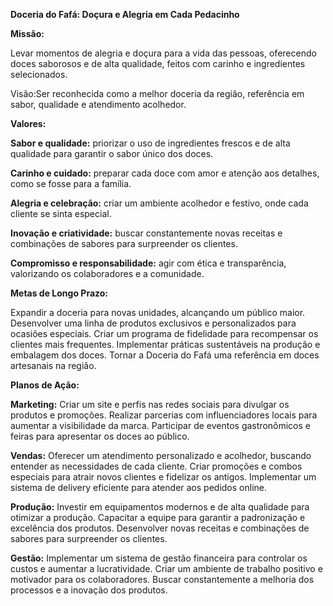 **Doceria do Fafá: Doçura e Alegria em Cada Pedacinho**


**Missão:**

Levar momentos de alegria e doçura para a vida das pessoas, oferecendo doces saborosos e de alta qualidade, feitos com carinho e ingredientes selecionados.


Visão:Ser reconhecida como a melhor doceria da região, referência em sabor, qualidade e atendimento acolhedor.


**Valores:**

**Sabor e qualidade:** priorizar o uso de ingredientes frescos e de alta qualidade para garantir o sabor único dos doces.


**Carinho e cuidado:** preparar cada doce com amor e atenção aos detalhes, como se fosse para a família.


**Alegria e celebração:** criar um ambiente acolhedor e festivo, onde cada cliente se sinta especial.


**Inovação e criatividade:** buscar constantemente novas receitas e combinações de sabores para surpreender os clientes.


**Compromisso e responsabilidade:** agir com ética e transparência, valorizando os colaboradores e a comunidade.


**Metas de Longo Prazo:**

Expandir a doceria para novas unidades, alcançando um público maior.
Desenvolver uma linha de produtos exclusivos e personalizados para ocasiões especiais.
Criar um programa de fidelidade para recompensar os clientes mais frequentes.
Implementar práticas sustentáveis na produção e embalagem dos doces.
Tornar a Doceria do Fafá uma referência em doces artesanais na região.


**Planos de Ação:**

**Marketing:** Criar um site e perfis nas redes sociais para divulgar os produtos e promoções.
Realizar parcerias com influenciadores locais para aumentar a visibilidade da marca.
Participar de eventos gastronômicos e feiras para apresentar os doces ao público.


**Vendas:**
Oferecer um atendimento personalizado e acolhedor, buscando entender as necessidades de cada cliente.
Criar promoções e combos especiais para atrair novos clientes e fidelizar os antigos.
Implementar um sistema de delivery eficiente para atender aos pedidos online.


**Produção:** Investir em equipamentos modernos e de alta qualidade para otimizar a produção.
Capacitar a equipe para garantir a padronização e excelência dos produtos.
Desenvolver novas receitas e combinações de sabores para surpreender os clientes.


**Gestão:** Implementar um sistema de gestão financeira para controlar os custos e aumentar a lucratividade.
Criar um ambiente de trabalho positivo e motivador para os colaboradores.
Buscar constantemente a melhoria dos processos e a inovação dos produtos.
